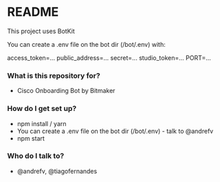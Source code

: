 # README #

This project uses BotKit

You can create a .env file on the bot dir (/bot/.env) with:

access_token=...
public_address=...
secret=...
studio_token=...
PORT=...


### What is this repository for? ###

* Cisco Onboarding Bot by Bitmaker

### How do I get set up? ###

* npm install / yarn
* You can create a .env file on the bot dir (/bot/.env) - talk to @andrefv
* npm start

### Who do I talk to? ###

* @andrefv, @tiagofernandes